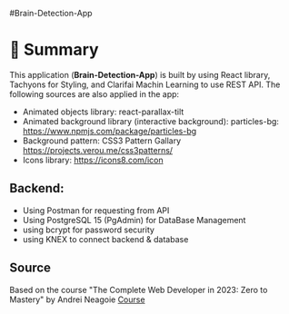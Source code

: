 #Brain-Detection-App
# 📣 **Summary**

This application (**Brain-Detection-App**) is built by using React library, Tachyons for Styling, and Clarifai Machin Learning to use REST API. 
The following sources are also applied in the app:
- Animated objects library: react-parallax-tilt
- Animated background library (interactive background): particles-bg: https://www.npmjs.com/package/particles-bg
- Background pattern: CSS3 Pattern Gallary https://projects.verou.me/css3patterns/ 
- Icons library: https://icons8.com/icon

## Backend:
- Using Postman for requesting from API
- Using PostgreSQL 15 (PgAdmin) for DataBase Management
- using bcrypt for password security
- using KNEX to connect backend & database

## Source

Based on the course "The Complete Web Developer in 2023: Zero to Mastery" by Andrei Neagoie  [Course](https://www.udemy.com/course/the-complete-web-developer-zero-to-mastery/)


